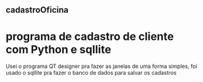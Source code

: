 ## cadastroOficina
# programa de cadastro de cliente com Python e sqllite
 
Usei o programa QT designer pra fazer as janelas de uma forma simples, foi usado o sqllite pra fazer o banco de dados para salvar os cadastros
